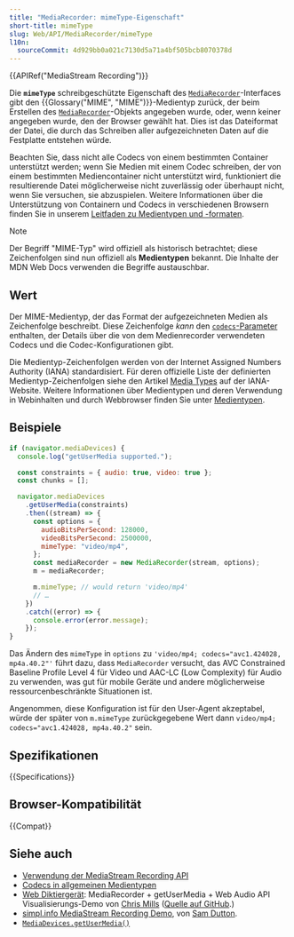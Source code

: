 ```yaml
---
title: "MediaRecorder: mimeType-Eigenschaft"
short-title: mimeType
slug: Web/API/MediaRecorder/mimeType
l10n:
  sourceCommit: 4d929bb0a021c7130d5a71a4bf505bcb8070378d
---
```


{{APIRef("MediaStream Recording")}}

Die **`mimeType`** schreibgeschützte Eigenschaft des [`MediaRecorder`](/de/docs/Web/API/MediaRecorder)-Interfaces gibt den {{Glossary("MIME", "MIME")}}-Medientyp zurück, der beim Erstellen des [`MediaRecorder`](/de/docs/Web/API/MediaRecorder)-Objekts angegeben wurde, oder, wenn keiner angegeben wurde, den der Browser gewählt hat. Dies ist das Dateiformat der Datei, die durch das Schreiben aller aufgezeichneten Daten auf die Festplatte entstehen würde.

Beachten Sie, dass nicht alle Codecs von einem bestimmten Container unterstützt werden; wenn Sie Medien mit einem Codec schreiben, der von einem bestimmten Mediencontainer nicht unterstützt wird, funktioniert die resultierende Datei möglicherweise nicht zuverlässig oder überhaupt nicht, wenn Sie versuchen, sie abzuspielen. Weitere Informationen über die Unterstützung von Containern und Codecs in verschiedenen Browsern finden Sie in unserem [Leitfaden zu Medientypen und -formaten](/de/docs/Web/Media/Guides/Formats).

> [!NOTE]
> Der Begriff "MIME-Typ" wird offiziell als historisch betrachtet; diese Zeichenfolgen sind nun offiziell als **Medientypen** bekannt. Die Inhalte der MDN Web Docs verwenden die Begriffe austauschbar.

## Wert

Der MIME-Medientyp, der das Format der aufgezeichneten Medien als Zeichenfolge beschreibt. Diese Zeichenfolge _kann_ den [`codecs`-Parameter](/de/docs/Web/Media/Guides/Formats/codecs_parameter) enthalten, der Details über die von dem Medienrecorder verwendeten Codecs und die Codec-Konfigurationen gibt.

Die Medientyp-Zeichenfolgen werden von der Internet Assigned Numbers Authority (IANA) standardisiert. Für deren offizielle Liste der definierten Medientyp-Zeichenfolgen siehe den Artikel [Media Types](https://www.iana.org/assignments/media-types/media-types.xhtml) auf der IANA-Website. Weitere Informationen über Medientypen und deren Verwendung in Webinhalten und durch Webbrowser finden Sie unter [Medientypen](/de/docs/Web/HTTP/Guides/MIME_types).

## Beispiele

```js
if (navigator.mediaDevices) {
  console.log("getUserMedia supported.");

  const constraints = { audio: true, video: true };
  const chunks = [];

  navigator.mediaDevices
    .getUserMedia(constraints)
    .then((stream) => {
      const options = {
        audioBitsPerSecond: 128000,
        videoBitsPerSecond: 2500000,
        mimeType: "video/mp4",
      };
      const mediaRecorder = new MediaRecorder(stream, options);
      m = mediaRecorder;

      m.mimeType; // would return 'video/mp4'
      // …
    })
    .catch((error) => {
      console.error(error.message);
    });
}
```

Das Ändern des `mimeType` in `options` zu `'video/mp4; codecs="avc1.424028, mp4a.40.2"'` führt dazu, dass `MediaRecorder` versucht, das AVC Constrained Baseline Profile Level 4 für Video und AAC-LC (Low Complexity) für Audio zu verwenden, was gut für mobile Geräte und andere möglicherweise ressourcenbeschränkte Situationen ist.

Angenommen, diese Konfiguration ist für den User-Agent akzeptabel, würde der später von `m.mimeType` zurückgegebene Wert dann `video/mp4; codecs="avc1.424028, mp4a.40.2"` sein.

## Spezifikationen

{{Specifications}}

## Browser-Kompatibilität

{{Compat}}

## Siehe auch

- [Verwendung der MediaStream Recording API](/de/docs/Web/API/MediaStream_Recording_API/Using_the_MediaStream_Recording_API)
- [Codecs in allgemeinen Medientypen](/de/docs/Web/Media/Guides/Formats/codecs_parameter)
- [Web Diktiergerät](https://mdn.github.io/dom-examples/media/web-dictaphone/): MediaRecorder + getUserMedia + Web Audio API Visualisierungs-Demo von [Chris Mills](https://github.com/chrisdavidmills) ([Quelle auf GitHub](https://github.com/mdn/dom-examples/tree/main/media/web-dictaphone).)
- [simpl.info MediaStream Recording Demo](https://simpl.info/mediarecorder/), von [Sam Dutton](https://github.com/samdutton).
- [`MediaDevices.getUserMedia()`](/de/docs/Web/API/MediaDevices/getUserMedia)

